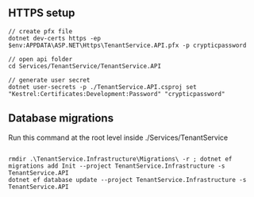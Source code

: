 ## HTTPS setup

```
// create pfx file
dotnet dev-certs https -ep $env:APPDATA\ASP.NET\Https\TenantService.API.pfx -p crypticpassword

// open api folder
cd Services/TenantService/TenantService.API

// generate user secret
dotnet user-secrets -p ./TenantService.API.csproj set "Kestrel:Certificates:Development:Password" "crypticpassword"
```

## Database migrations

Run this command at the root level inside ./Services/TenantService

```

rmdir .\TenantService.Infrastructure\Migrations\ -r ; dotnet ef migrations add Init --project TenantService.Infrastructure -s TenantService.API
dotnet ef database update --project TenantService.Infrastructure -s TenantService.API
```
